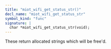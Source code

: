 ```yaml
---
title: "miot_wifi_get_status_str()"
decl_name: "miot_wifi_get_status_str"
symbol_kind: "func"
signature: |
  char *miot_wifi_get_status_str(void);
---
```


These return allocated strings which will be free'd. 

